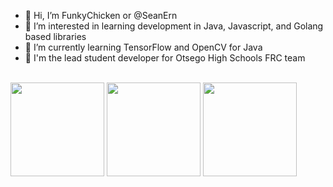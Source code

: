 - 👋 Hi, I’m FunkyChicken or @SeanErn <br>
- 👀 I’m interested in learning development in Java, Javascript, and Golang based libraries <br>
- 🌱 I’m currently learning TensorFlow and OpenCV for Java <br>
- 🤖 I'm the lead student developer for Otsego High Schools FRC team <br>
<br>
<div>
<img height="150" src="https://github-readme-stats.vercel.app/api?username=seanern&show_icons=true">
<img height="150" src="https://github-readme-stats.vercel.app/api/top-langs/?username=SeanErn&layout=compact&exclude_repo=mcrustplus">
<img height="150" src="https://lanyard.cnrad.dev/api/408448859971387396?theme=light&hideDiscrim=true&bg=FFF&idleMessage=It's%20quiet%20right%20now%20💤">
</div>

<!--[![Top Langs](https://github-readme-stats.vercel.app/api/top-langs/?username=anuraghazra)](https://github.com/anuraghazra/github-readme-stats)
![Anurag's GitHub stats](https://github-readme-stats.vercel.app/api?username=anuraghazra&show_icons=true)-->

